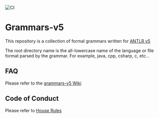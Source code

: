 ![CI](https://github.com/antlr/grammars-v5/actions/workflows/main.yml/badge.svg)

# Grammars-v5

This repository is a collection of formal grammars written for [ANTLR v5](https://github.com/antlr/antlr5)

The root directory name is the all-lowercase name of the language or file format parsed by the grammar. For example, java, cpp, csharp, c, etc...

## FAQ

Please refer to the [grammars-v5 Wiki](https://github.com/antlr/grammars-v5/wiki)

## Code of Conduct

Please refer to [House Rules](https://github.com/antlr/grammars-v5/blob/master/House-rules.md)

